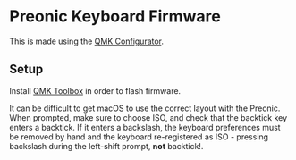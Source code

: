 # Preonic Keyboard Firmware

This is made using the [QMK Configurator](https://config.qmk.fm/).

## Setup

Install [QMK Toolbox](https://github.com/qmk/qmk_toolbox/releases) in order to flash firmware.

It can be difficult to get macOS to use the correct layout with the Preonic. When prompted, make sure to choose ISO, and check that the backtick key enters a backtick. If it enters a backslash, the keyboard preferences must be removed by hand and the keyboard re-registered as ISO - pressing backslash during the left-shift prompt, **not** backtick!.

